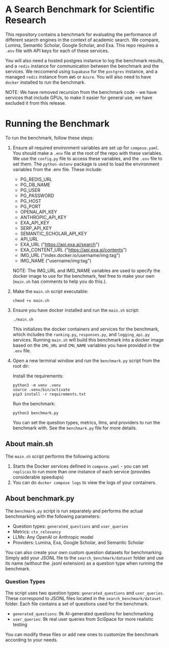 # A Search Benchmark for Scientific Research 

This repository contains a benchmark for evaluating the performance of different search engines in the context of academic search. We compare, Lumina, Semantic Scholar, Google Scholar, and Exa. This repo requires a `.env` file with API keys for each of these services. 

You will also need a hosted postgres instance to log the benchmark results, and a `redis` instance for communication between the benchmark and the services. We reccomend using `Supabase` for the `postgres` instance, and a managed `redis` instance from `AWS` or `Azure`. You will also need to have `docker` installed to run the benchmark.

NOTE: We have removed recursion from the benchmark code - we have services that include GPUs, to make it easier for general use, we have excluded it from this release.

# Running the Benchmark

To run the benchmark, follow these steps:

1. Ensure all required environment variables are set up for `compose.yaml`. You should make a `.env` file at the root of the repo with these variables. We use the `config.py` file to access these variables, and the `.env` file to set them. The `python-dotenv` package is used to load the environment variables from the .env file. These include:
   - PG_REDIS_URL
   - PG_DB_NAME
   - PG_USER
   - PG_PASSWORD
   - PG_HOST
   - PG_PORT
   - OPENAI_API_KEY
   - ANTHROPIC_API_KEY
   - EXA_API_KEY
   - SERP_API_KEY
   - SEMANTIC_SCHOLAR_API_KEY
   - API_URL
   - EXA_URL ("https://api.exa.ai/search")
   - EXA_CONTENT_URL ("https://api.exa.ai/contents")
   - IMG_URL ("index.docker.io/username/img:tag")
   - IMG_NAME ("username/img:tag")

   NOTE: The IMG_URL and IMG_NAME variables are used to specify the docker image to use for the benchmark, feel free to make your own (`main.sh` has comments to help you do this.).
2. Make the `main.sh` script executable:

   ```
   chmod +x main.sh
   ```

3. Ensure you have docker installed and run the `main.sh` script:

   ```
   ./main.sh
   ```

   This initializes the docker containers and services for the benchmark, which includes the `ranking.py`, `responses.py`, and `logging_api.py` services. Running `main.sh` will build this benchmark into a docker image based on the `IMG_URL` and `IMG_NAME` variables you have provided in the `.env` file.

4. Open a new terminal window and run the `benchmark.py` script from the root dir:

   Install the requirements:
   ```
   python3 -m venv .venv
   source .venv/bin/activate
   pip3 install -r requirements.txt
   ```
   Run the benchmark:
   ```
   python3 benchmark.py
   ```
   You can set the question types, metrics, llms, and providers to run the benchmark with. See the `benchmark.py` file for more details.
   

## About main.sh

The `main.sh` script performs the following actions:

1. Starts the Docker services defined in `compose.yaml` - you can set `replicas` to run more than one instance of each service (provides considerable speedups)
2. You can do `docker compose logs` to view the logs of your containers.


## About benchmark.py

The `benchmark.py` script is run separately and performs the actual benchmarking with the following parameters:

- Question types: `generated_questions` and `user_queries` 
- Metrics: `ctx_relevancy`
- LLMs: Any OpenAI or Anthropic model
- Providers: Lumina, Exa, Google Scholar, and Semantic Scholar

You can also create your own custom question datasets for benchmarking. Simply add your JSONL file to the `search_benchmark/dataset` folder and use its name (without the .jsonl extension) as a question type when running the benchmark.

### Question Types

The script uses two question types: `generated_questions` and `user_queries`. These correspond to JSONL files located in the `search_benchmark/dataset` folder. Each file contains a set of questions used for the benchmark.

- `generated_questions`: 9k AI-generated questions for benchmarking
- `user_queries`: 9k real user queries from SciSpace for more realistic testing

You can modify these files or add new ones to customize the benchmark according to your needs.
